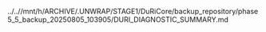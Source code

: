 ../..//mnt/h/ARCHIVE/.UNWRAP/STAGE1/DuRiCore/backup_repository/phase5_5_backup_20250805_103905/DURI_DIAGNOSTIC_SUMMARY.md